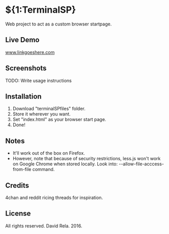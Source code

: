 # ${1:TerminalSP}
Web project to act as a custom browser startpage.
## Live Demo
www.linkgoeshere.com
## Screenshots
TODO: Write usage instructions
## Installation
1. Download "terminalSPfiles" folder.
2. Store it wherever you want.
3. Set "index.html" as your browser start page.
4. Done!
## Notes
- It'll work out of the box on Firefox.
- However, note that because of security restrictions, less.js won't work on Google Chrome when stored locally. Look into: --allow-file-acccess-from-file command.
## Credits
4chan and reddit ricing threads for inspiration.
## License
All rights reserved. David Rela. 2016.
